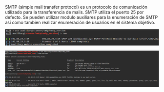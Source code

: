SMTP (simple mail transfer protocol) es un protocolo de comunicación utilizado para la transferencia de mails.
SMTP utiliza el puerto 25 por defecto. Se pueden utilizar modulo auxiliares para la enumeración de SMTP así como tambien realizar enumeración de usuarios en el sistema objetivo.

![](../../Images/Pasted%20image%2020240121161330.png)

![](../../Images/Pasted%20image%2020240121161726.png)
